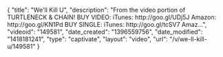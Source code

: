 {
    "title": "We'll Kill U",
    "description": "From the video portion of TURTLENECK & CHAIN! BUY VIDEO: iTunes: http:\/\/goo.gl\/UDj5J Amazon: http:\/\/goo.gl\/KN1Pd BUY SINGLE: iTunes: http:\/\/goo.gl\/tcSV7 Amaz...",
    "videoid": "149581",
    "date_created": "1396559756",
    "date_modified": "1418181241",
    "type": "captivate",
    "layout": "video",
    "url": "\/v\/we-ll-kill-u\/149581"
}